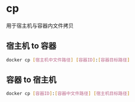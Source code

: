 <!--
 * @Description: 
 * @Version: 1.0
 * @Author: DaLao
 * @Email: dalao@xxx.com
 * @Date: 2021-11-09 00:07:41
 * @LastEditors: dalao
 * @LastEditTime: 2023-04-09 00:27:05
-->

# cp


用于宿主机与容器内文件拷贝

## 宿主机 to 容器

```sh
docker cp [宿主机中文件路径] [容器ID]:[容器目标路径]
```

## 容器 to 宿主机

```sh
docker cp [容器ID]:[容器中文件路径] [宿主机目标路径]
```
